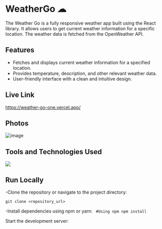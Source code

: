 # WeatherGo ☁ 


The Weather Go is a fully responsive weather app built using the React library.
It allows users to get current weather information for a specific location. The weather data is fetched from the OpenWeather API.

## Features

- Fetches and displays current weather information for a specified location.
- Provides temperature, description, and other relevant weather data.
- User-friendly interface with a clean and intuitive design.

## Live Link 

https://weather-go-one.vercel.app/

## Photos

![image](https://github.com/D-ivyanshu/WeatherGo/assets/93874215/a27567e1-674d-4ffc-97aa-147daba86c09)

## Tools and Technologies Used

 <a href="https://skillicons.dev">
    <img src="https://skillicons.dev/icons?i=html,css,js,nodejs,react,ts" />
  </a>


## Run Locally

-Clone the repository or navigate to the project directory:
   
   ```git clone <repository_url>```

-Install dependencies using npm or yarn:
``` #Using npm npm install```

Start the development server:


